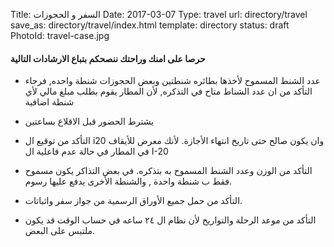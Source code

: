 Title:          السفر و الحجوزات
Date:           2017-03-07
Type:           travel
url:            directory/travel
save_as:        directory/travel/index.html
template:       directory
status:         draft
PhotoId:        travel-case.jpg

#### حرصا على امنك وراحتك  ننصحكم بتباع الارشادات التالية
 
* عدد الشنط المسموح لأخذها بطائره شنطتين وبعض الحجوزات شنطة واحده, فرجاء التأكد من ان عدد الشناط متاح في التذكره, لأن المطار يقوم بطلب مبلغ مالي لأي شنطة اضافية
 
* يشترط الحضور قبل الاقلاع  بساعتين
* التأكد من توقيع ال i20 وان يكون صالح حتى تاريخ انتهاء الأجازة. لأنك معرض للأيقاف في المطار في حالة عدم فاعلية ال I-20
* التأكد من الوزن وعدد الشنط المسموح به بتذكره. في بعض التذاكر يكون مسموح فقط ب شنطة واحدة , والشنطة الأخرى يدفع عليها رسوم.
* التأكد من حمل جميع الأوراق الرسمية من جواز سفر واثباتات.
* التأكد من موعد الرحلة والتواريخ لأن نظام ال ٢٤ ساعه في حساب الوقت قد يكون ملتبس على البعض.
